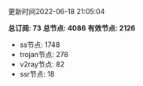 更新时间2022-06-18 21:05:04

**总订阅: 73**
**总节点: 4086**
**有效节点: 2126**
- ss节点: 1748
- trojan节点: 278
- v2ray节点: 82
- ssr节点: 18
